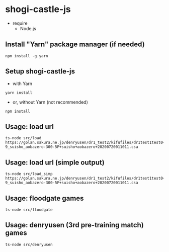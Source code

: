 # shogi-castle-js

- require
  - Node.js

## Install "Yarn" package manager (if needed)

```
npm install -g yarn
```

## Setup shogi-castle-js

- with Yarn

```
yarn install
```

- or, without Yarn (not recommended)

```
npm install
```

## Usage: load url

```
ts-node src/load https://golan.sakura.ne.jp/denryusen/dr1_test2/kifufiles/dr1test1test0+tu-9_suisho_aobazero-300-5F+suisho+aobazero+20200720011011.csa
```

## Usage: load url (simple output)

```
ts-node src/load_simp https://golan.sakura.ne.jp/denryusen/dr1_test2/kifufiles/dr1test1test0+tu-9_suisho_aobazero-300-5F+suisho+aobazero+20200720011011.csa
```

## Usage: floodgate games

```
ts-node src/floodgate
```

## Usage: denryusen (3rd pre-training match) games

```
ts-node src/denryusen
```
